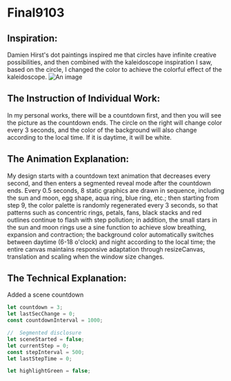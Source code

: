 # Final9103
## Inspiration: 
Damien Hirst's dot paintings inspired me that circles have infinite creative possibilities, and then combined with the kaleidoscope inspiration I saw, based on the circle, I changed the color to achieve the colorful effect of the kaleidoscope.
![An image ](D:\gamme\9103\9103\chlu0262_9103_TUT03_Individual-Work\image1.png)

## The Instruction of Individual Work:
In my personal works, there will be a countdown first, and then you will see the picture as the countdown ends. The circle on the right will change color every 3 seconds, and the color of the background will also change according to the local time. If it is daytime, it will be white.

## The Animation Explanation:
My design starts with a countdown text animation that decreases every second, and then enters a segmented reveal mode after the countdown ends. Every 0.5 seconds, 8 static graphics are drawn in sequence, including the sun and moon, egg shape, aqua ring, blue ring, etc.; then starting from step 9, the color palette is randomly regenerated every 3 seconds, so that patterns such as concentric rings, petals, fans, black stacks and red outlines continue to flash with step pollution; in addition, the small stars in the sun and moon rings use a sine function to achieve slow breathing, expansion and contraction; the background color automatically switches between daytime (6-18 o'clock) and night according to the local time; the entire canvas maintains responsive adaptation through resizeCanvas, translation and scaling when the window size changes.

## The Technical Explanation:
Added a scene countdown
```javascript
let countdown = 3;
let lastSecChange = 0;
const countdownInterval = 1000; 

//  Segmented disclosure 
let sceneStarted = false;
let currentStep = 0;
const stepInterval = 500;
let lastStepTime = 0;

let highlightGreen = false;
